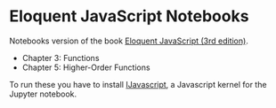 # Eloquent JavaScript Notebooks
Notebooks version of the book [Eloquent JavaScript (3rd edition)](https://eloquentjavascript.net/).

- Chapter 3: Functions
- Chapter 5: Higher-Order Functions

To run these you have to install [IJavascript](https://github.com/n-riesco/ijavascript), a Javascript kernel for the Jupyter notebook. 
